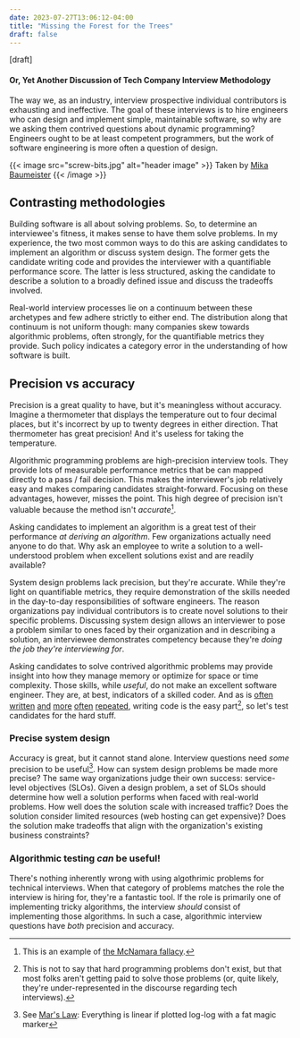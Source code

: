```yaml
---
date: 2023-07-27T13:06:12-04:00
title: "Missing the Forest for the Trees"
draft: false
---
```

[draft]
#### Or, Yet Another Discussion of Tech Company Interview Methodology
<!-- summary -->
The way we, as an industry, interview prospective individual contributors is exhausting and ineffective. The goal of these interviews is to hire engineers who can design and implement simple, maintainable software, so why are we asking them contrived questions about dynamic programming? Engineers ought to be at least competent programmers, but the work of software engineering is more often a question of design.
<!-- summary -->

{{< image src="screw-bits.jpg" alt="header image" >}}
Taken by [Mika Baumeister](https://unsplash.com/@mbaumi)
{{< /image >}}

## Contrasting methodologies
Building software is all about solving problems. So, to determine an interviewee's fitness, it makes sense to have them solve problems. In my experience, the two most common ways to do this are asking candidates to implement an algorithm or discuss system design. The former gets the candidate writing code and provides the interviewer with a quantifiable performance score. The latter is less structured, asking the candidate to describe a solution to a broadly defined issue and discuss the tradeoffs involved.

Real-world interview processes lie on a continuum between these archetypes and few adhere strictly to either end. The distribution along that continuum is not uniform though: many companies skew towards algorithmic problems, often strongly, for the quantifiable metrics they provide. Such policy indicates a category error in the understanding of how software is built.

## Precision vs accuracy
Precision is a great quality to have, but it's meaningless without accuracy. Imagine a thermometer that displays the temperature out to four decimal places, but it's incorrect by up to twenty degrees in either direction. That thermometer has great precision! And it's useless for taking the temperature.

Algorithmic programming problems are high-precision interview tools. They provide lots of measurable performance metrics that be can mapped directly to a pass / fail decision. This makes the interviewer's job relatively easy and makes comparing candidates straight-forward. Focusing on these advantages, however, misses the point. This high degree of precision isn't valuable because the method isn't _accurate_[^1].

Asking candidates to implement an algorithm is a great test of their performance _at deriving an algorithm_. Few organizations actually need anyone to do that. Why ask an employee to write a solution to a well-understood problem when excellent solutions exist and are readily available?

System design problems lack precision, but they're accurate. While they're light on quantifiable metrics, they require demonstration of the skills needed in the day-to-day responsibilities of software engineers. The reason organizations pay individual contributors is to create novel solutions to their specific problems. Discussing system design allows an interviewer to pose a problem similar to ones faced by their organization and in describing a solution, an interviewee demonstrates competency because they're _doing the job they're interviewing for_.

Asking candidates to solve contrived algorithmic problems may provide insight into how they manage memory or optimize for space or time complexity. Those skills, while _useful_, do not make an excellent software engineer. They are, at best, indicators of a skilled coder. And as is
[often](https://tomgamon.com/posts/writing-code-is-the-easy-part/)
[written](https://camlittle.com/posts/2020-05-04-coding-is-the-easy-part/)
[and](https://medium.com/@alexandruhogea1/writing-code-is-easy-ad0419d85065)
[more](https://swizec.com/blog/coding-is-the-easy-part/)
[often](https://www.reddit.com/r/learnprogramming/comments/s2zmz1/coding_is_the_easy_part/)
[repeated](https://pawnmaster.com/writing-code-is-the-easy-part/),
writing code is the easy part[^2], so let's test candidates for the hard stuff.

### Precise system design
Accuracy is great, but it cannot stand alone. Interview questions need _some_ precision to be useful[^3]. How can system design problems be made more precise? The same way organizations judge their own success: service-level objectives (SLOs). Given a design problem, a set of SLOs should determine how well a solution performs when faced with real-world problems. How well does the solution scale with increased traffic? Does the solution consider limited resources (web hosting can get expensive)? Does the solution make tradeoffs that align with the organization's existing business constraints?

### Algorithmic testing _can_ be useful!
There's nothing inherently wrong with using algothrimic problems for technical interviews. When that category of problems matches the role the interview is hiring for, they're a fantastic tool. If the role is primarily one of implementing tricky algorithms, the interview _should_ consist of implementing those algorithms. In such a case, algorithmic interview questions have _both_ precision and accuracy.


[^1]: This is an example of [the McNamara fallacy](https://en.wikipedia.org/wiki/McNamara_fallacy).

[^2]: This is not to say that hard programming problems don't exist, but that most folks aren't getting paid to solve those problems (or, quite likely, they're under-represented in the discourse regarding tech interviews).

[^3]: See [Mar's Law](https://spacecraft.ssl.umd.edu/akins_laws.html): Everything is linear if plotted log-log with a fat magic marker
